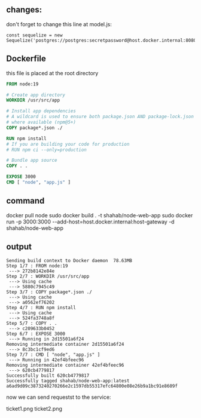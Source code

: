 ## changes:

don't forget to change this line at model.js:

```JS
const sequelize = new Sequelize('postgres://postgres:secretpassword@host.docker.internal:8080/postgres')
```

## Dockerfile

this file is placed at the root directory

<div>

```Dockerfile
FROM node:19

# Create app directory
WORKDIR /usr/src/app

# Install app dependencies
# A wildcard is used to ensure both package.json AND package-lock.json are copied
# where available (npm@5+)
COPY package*.json ./

RUN npm install
# If you are building your code for production
# RUN npm ci --only=production

# Bundle app source
COPY . .

EXPOSE 3000
CMD [ "node", "app.js" ]
```

</div>

## command

docker pull node
sudo docker build . -t shahab/node-web-app
sudo docker run -p 3000:3000 --add-host=host.docker.internal:host-gateway -d shahab/node-web-app

## output

```
Sending build context to Docker daemon  78.63MB
Step 1/7 : FROM node:19
 ---> 272b8142e84e
Step 2/7 : WORKDIR /usr/src/app
 ---> Using cache
 ---> 5880c7945c49
Step 3/7 : COPY package*.json ./
 ---> Using cache
 ---> a0562ef76202
Step 4/7 : RUN npm install
 ---> Using cache
 ---> 524fa3748a8f
Step 5/7 : COPY . .
 ---> c209633b0452
Step 6/7 : EXPOSE 3000
 ---> Running in 2d15501a6f24
Removing intermediate container 2d15501a6f24
 ---> 8c3bc1cf9ed6
Step 7/7 : CMD [ "node", "app.js" ]
 ---> Running in 42ef4bfeec96
Removing intermediate container 42ef4bfeec96
 ---> 620cb4779817
Successfully built 620cb4779817
Successfully tagged shahab/node-web-app:latest
a6ad9d09c3873240270266e2c1597db55317efc64800e08e26b9a1bc91e8609f
```

now we can send requestst to the service:

ticket1.png
ticket2.png